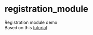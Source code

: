 # registration_module
Registration module demo </br>
Based on this <a href="http://www.javaguides.net/2018/10/user-registration-module-using-springboot-springmvc-springsecurity-hibernate5-thymeleaf-mysql.html">tutorial</a>
